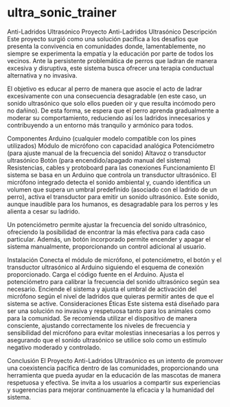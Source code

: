 # ultra_sonic_trainer
Anti-Ladridos Ultrasónico
Proyecto Anti-Ladridos Ultrasónico
Descripción
Este proyecto surgió como una solución pacífica a los desafíos que presenta la convivencia en comunidades donde, lamentablemente, no siempre se experimenta la empatía y la educación por parte de todos los vecinos. Ante la persistente problemática de perros que ladran de manera excesiva y disruptiva, este sistema busca ofrecer una terapia conductual alternativa y no invasiva.

El objetivo es educar al perro de manera que asocie el acto de ladrar excesivamente con una consecuencia desagradable (en este caso, un sonido ultrasónico que solo ellos pueden oír y que resulta incómodo pero no dañino). De esta forma, se espera que el perro aprenda gradualmente a moderar su comportamiento, reduciendo así los ladridos innecesarios y contribuyendo a un entorno más tranquilo y armónico para todos.

Componentes
Arduino (cualquier modelo compatible con los pines utilizados)
Módulo de micrófono con capacidad analógica
Potenciómetro (para ajuste manual de la frecuencia del sonido)
Altavoz o transductor ultrasónico
Botón (para encendido/apagado manual del sistema)
Resistencias, cables y protoboard para las conexiones
Funcionamiento
El sistema se basa en un Arduino que controla un transductor ultrasónico. El micrófono integrado detecta el sonido ambiental y, cuando identifica un volumen que supera un umbral predefinido (asociado con el ladrido de un perro), activa el transductor para emitir un sonido ultrasónico. Este sonido, aunque inaudible para los humanos, es desagradable para los perros y les alienta a cesar su ladrido.

Un potenciómetro permite ajustar la frecuencia del sonido ultrasónico, ofreciendo la posibilidad de encontrar la más efectiva para cada caso particular. Además, un botón incorporado permite encender y apagar el sistema manualmente, proporcionando un control adicional al usuario.

Instalación
Conecta el módulo de micrófono, el potenciómetro, el botón y el transductor ultrasónico al Arduino siguiendo el esquema de conexión proporcionado.
Carga el código fuente en el Arduino.
Ajusta el potenciómetro para calibrar la frecuencia del sonido ultrasónico según sea necesario.
Enciende el sistema y ajusta el umbral de activación del micrófono según el nivel de ladridos que quieras permitir antes de que el sistema se active.
Consideraciones Éticas
Este sistema está diseñado para ser una solución no invasiva y respetuosa tanto para los animales como para la comunidad. Se recomienda utilizar el dispositivo de manera consciente, ajustando correctamente los niveles de frecuencia y sensibilidad del micrófono para evitar molestias innecesarias a los perros y asegurando que el sonido ultrasónico se utilice solo como un estímulo negativo moderado y controlado.

Conclusión
El Proyecto Anti-Ladridos Ultrasónico es un intento de promover una coexistencia pacífica dentro de las comunidades, proporcionando una herramienta que pueda ayudar en la educación de las mascotas de manera respetuosa y efectiva. Se invita a los usuarios a compartir sus experiencias y sugerencias para mejorar continuamente la eficacia y la humanidad del sistema.